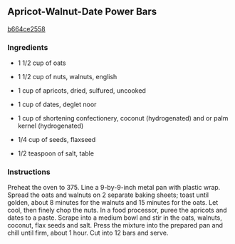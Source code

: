 ## Apricot-Walnut-Date Power Bars

[b664ce2558](http://www.foodandwine.com/recipes/apricot-walnut-date-power-bars)

### Ingredients

 - 1 1/2 cup of oats

 - 1 1/2 cup of nuts, walnuts, english

 - 1 cup of apricots, dried, sulfured, uncooked

 - 1 cup of dates, deglet noor

 - 1 cup of shortening confectionery, coconut (hydrogenated) and or palm kernel (hydrogenated)

 - 1/4 cup of seeds, flaxseed

 - 1/2 teaspoon of salt, table

### Instructions

Preheat the oven to 375. Line a 9-by-9-inch metal pan with plastic wrap. Spread the oats and walnuts on 2 separate baking sheets; toast until golden, about 8 minutes for the walnuts and 15 minutes for the oats. Let cool, then finely chop the nuts. In a food processor, puree the apricots and dates to a paste. Scrape into a medium bowl and stir in the oats, walnuts, coconut, flax seeds and salt. Press the mixture into the prepared pan and chill until firm, about 1 hour. Cut into 12 bars and serve.